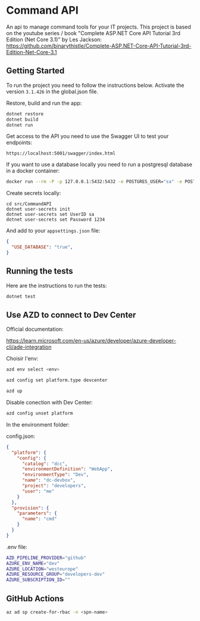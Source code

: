 # Command API

An api to manage command tools for your IT projects. This project is based on the youtube series / book "Complete ASP.NET Core API Tutorial 3rd Edition (Net Core 3.1)" by Les Jackson:
https://github.com/binarythistle/Complete-ASP.NET-Core-API-Tutorial-3rd-Edition-Net-Core-3.1

## Getting Started

To run the project you need to follow the instructions below.
Activate the version `3.1.426` in the global.json file.

Restore, build and run the app:

```bash
dotnet restore
dotnet build
dotnet run
```

Get access to the API you need to use the Swagger UI to test your endpoints:

```
https://localhost:5001/swagger/index.html
```

If you want to use a database locally you need to run a postgresql database in a docker container:

```bash
docker run --rm -P -p 127.0.0.1:5432:5432 -e POSTGRES_USER="sa" -e POSTGRES_PASSWORD="1234" -e POSTGRES_DB="CmdAPI" --name pg postgres:alpine
```

Create secrets locally:

```
cd src/CommandAPI
dotnet user-secrets init
dotnet user-secrets set UserID sa
dotnet user-secrets set Password 1234
```

And add to your `appsettings.json` file:

```json
{
  "USE_DATABASE": "true",
}
```

## Running the tests

Here are the instructions to run the tests:

```bash
dotnet test
```

## Use AZD to connect to Dev Center

Official documentation:

https://learn.microsoft.com/en-us/azure/developer/azure-developer-cli/ade-integration

Choisir l'env:

```bash
azd env select <env>
```

```bash
azd config set platform.type devcenter
```

```bash
azd up
```

Disable conection with Dev Center:

```bash
azd config unset platform
```

In the environment folder:

config.json:

```json
{
  "platform": {
    "config": {
      "catalog": "dcc",
      "environmentDefinition": "WebApp",
      "environmentType": "Dev",
      "name": "dc-devbox",
      "project": "developers",
      "user": "me"
    }
  },
  "provision": {
    "parameters": {
      "name": "cmd"
    }
  }
}
```

.env file:

```sh
AZD_PIPELINE_PROVIDER="github"
AZURE_ENV_NAME="dev"
AZURE_LOCATION="westeurope"
AZURE_RESOURCE_GROUP="developers-dev"
AZURE_SUBSCRIPTION_ID=""
```

## GitHub Actions

```bash
az ad sp create-for-rbac -n <spn-name>
```